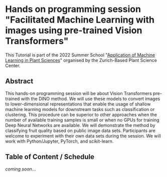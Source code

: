 # Hands on programming session "Facilitated Machine Learning with images using pre-trained Vision Transformers"

This Tutorial is part of the 2022 Summer School "[Application of Machine Learning in Plant Sciences](https://www.plantsciences.uzh.ch/en/teaching/summerschool.html)" organised by the Zurich-Based Plant Science Center.

## Abstract

This hands-on programming session will be about Vision Transformers pre-trained with the DINO method. We will use these models to convert images to lower-dimensional representations that enable the usage of shallow machine learning models for downstream tasks such as classification or clustering. This procedure can be superior to other approaches when the number of available training samples is small or when no GPUs for training Deep Neural Networks are available. We will demonstrate the method by classifying fruit quality based on public image data sets. Participants are welcome to experiment with their own data sets during the session. We will work with Python/Jupyter, PyTorch, and scikit-learn.

## Table of Content / Schedule

*coming soon...*